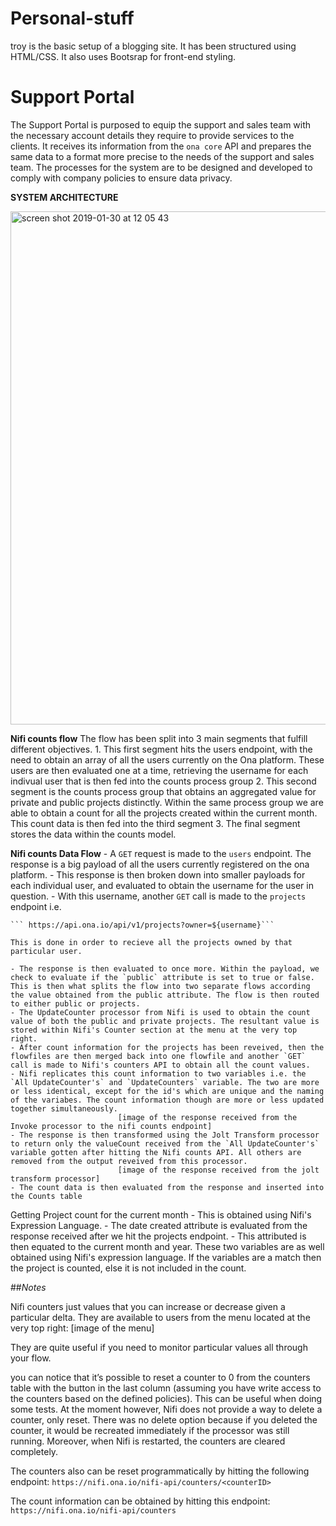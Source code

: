 # Personal-stuff

  
troy is the basic setup of a blogging site. It has been structured using HTML/CSS.  It also uses Bootsrap for front-end styling.


**Support Portal**
=================
The Support Portal is purposed to equip the support and sales team with the necessary account details they require to provide services to the clients. It receives its information from the `ona core` API and prepares the same data to a format more precise to the needs of the support and sales team. The processes for the system are to be designed and developed to comply with company policies to ensure data privacy. 

**SYSTEM ARCHITECTURE**

<img width="821" alt="screen shot 2019-01-30 at 12 05 43" src="https://user-images.githubusercontent.com/11174326/51970301-a2154a80-2487-11e9-9a41-2ac512e406b5.png">


**Nifi counts flow**
The flow has been split into 3 main segments that fulfill different objectives.
    1. This first segment hits the users endpoint, with the need to obtain an array of all the users currently on the Ona platform.
        These users are then evaluated one at a time, retrieving the username for each indivual user that is then fed into the counts process group
    2. This second segment is the counts process group that obtains an aggregated value for private and public projects distinctly. Within the same process group we are able to obtain a count for all the projects created within the current month. This count data is then fed into the third segment
    3. The final segment stores the data within the counts model.

**Nifi counts Data Flow**
    - A `GET` request is made to the `users` endpoint. The response is a big payload of all the users currently registered on the ona platform.
    - This response is then broken down into smaller payloads for each individual user, and evaluated to obtain the username for the user in question.
    - With this username, another `GET` call is made to the `projects` endpoint i.e. 

    ``` https://api.ona.io/api/v1/projects?owner=${username}```

    This is done in order to recieve all the projects owned by that particular user.
    
    - The response is then evaluated to once more. Within the payload, we check to evaluate if the `public` attribute is set to true or false. This is then what splits the flow into two separate flows according the value obtained from the public attribute. The flow is then routed to either public or projects.
    - The UpdateCounter processor from Nifi is used to obtain the count value of both the public and private projects. The resultant value is stored within Nifi's Counter section at the menu at the very top right.
    - After count information for the projects has been reveived, then the flowfiles are then merged back into one flowfile and another `GET` call is made to Nifi's counters API to obtain all the count values.
    - Nifi replicates this count information to two variables i.e. the `All UpdateCounter's` and `UpdateCounters` variable. The two are more or less identical, except for the id's which are unique and the naming of the variabes. The count information though are more or less updated together simultaneously.
                            [image of the response received from the Invoke processor to the nifi counts endpoint]
    - The response is then transformed using the Jolt Transform processor to return only the valueCount received from the `All UpdateCounter's` variable gotten after hitting the Nifi counts API. All others are removed from the output reveived from this processor.
                            [image of the response received from the jolt transform processor]
    - The count data is then evaluated from the response and inserted into the Counts table

Getting Project count for the current month
    - This is obtained using Nifi's Expression Language.
    - The date created attribute is evaluated from the response received after we hit the projects endpoint.
    - This attributed is then equated to the current month and year. These two variables are as well obtained using Nifi's expression language. If the variables are a match then the project is counted, else it is not included in the count.

##*Notes*

Nifi counters just values that you can increase or decrease given a particular delta. They are available to users from the menu located at the very top right: 
        [image of the menu]

They are quite useful if you need to monitor particular values all through your flow. 

you can notice that it’s possible to reset a counter to 0 from the counters table with the button in the last column (assuming you have write access to the counters based on the defined policies). This can be useful when doing some tests. At the moment however, Nifi does not provide a way to delete a counter, only reset. There was no delete option because if you deleted the counter, it would be recreated immediately if the processor was still running. Moreover, when Nifi is restarted, the counters are cleared completely.

The counters also can be reset programmatically by hitting the following endpoint:
            `https://nifi.ona.io/nifi-api/counters/<counterID>`

The count information can be obtained by hitting this endpoint: 
            `https://nifi.ona.io/nifi-api/counters`






